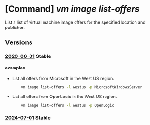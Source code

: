 # [Command] _vm image list-offers_

List a list of virtual machine image offers for the specified location and publisher.

## Versions

### [2020-06-01](/Resources/mgmt-plane/L3N1YnNjcmlwdGlvbnMve30vcHJvdmlkZXJzL21pY3Jvc29mdC5jb21wdXRlL2xvY2F0aW9ucy97fS9wdWJsaXNoZXJzL3t9L2FydGlmYWN0dHlwZXMvdm1pbWFnZS9vZmZlcnM=/2020-06-01.xml) **Stable**

<!-- mgmt-plane /subscriptions/{}/providers/microsoft.compute/locations/{}/publishers/{}/artifacttypes/vmimage/offers 2020-06-01 -->

#### examples

- List all offers from Microsoft in the West US region.
    ```bash
        vm image list-offers -l westus -p MicrosoftWindowsServer
    ```

- List all offers from OpenLocic in the West US region.
    ```bash
        vm image list-offers -l westus -p OpenLogic
    ```

### [2024-07-01](/Resources/mgmt-plane/L3N1YnNjcmlwdGlvbnMve30vcHJvdmlkZXJzL21pY3Jvc29mdC5jb21wdXRlL2xvY2F0aW9ucy97fS9wdWJsaXNoZXJzL3t9L2FydGlmYWN0dHlwZXMvdm1pbWFnZS9vZmZlcnM=/2024-07-01.xml) **Stable**

<!-- mgmt-plane /subscriptions/{}/providers/microsoft.compute/locations/{}/publishers/{}/artifacttypes/vmimage/offers 2024-07-01 -->

